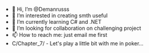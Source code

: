 - 👋 Hi, I’m @Demanrusss
- 👀 I’m interested in creating smth useful
- 🌱 I’m currently learning C# and .NET
- 💞️ I’m looking for collaboration on challenging project
- 📫 How to reach me: just email me first
- C/Chapter_7/ - Let's play a little bit with me in poker...

<!---
Demanrusss/Demanrusss is a ✨ special ✨ repository because its `README.md` (this file) appears on your GitHub profile.
You can click the Preview link to take a look at your changes.
--->
